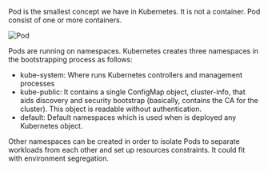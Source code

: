 Pod is the smallest concept we have in Kubernetes. It is not a container. Pod consist of one or more containers.

<img src="/andresguisado/courses/kubernetes-basic-concepts/pods/assets/pod.png" alt="Pod">

Pods are running on namespaces. Kubernetes creates three namespaces in the bootstrapping process as follows:

* kube-system: Where runs Kubernetes controllers and management processes
* kube-public: It contains a single ConfigMap object, cluster-info, that aids discovery and security bootstrap (basically, contains the CA for the cluster). This object is readable without authentication.
* default: Default namespaces which is used when is deployed any Kubernetes object.

Other namespaces can be created in order to isolate Pods to separate workloads from each other and set up resources constraints. It could fit with environment segregation.






